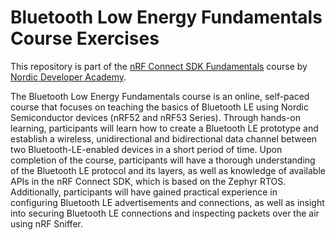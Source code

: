 # Bluetooth Low Energy Fundamentals Course Exercises
This repository is part of the [nRF Connect SDK Fundamentals](https://academy.nordicsemi.com/courses/bluetooth-low-energy-fundamentals/) course by [Nordic Developer Academy](https://academy.nordicsemi.com).

The Bluetooth Low Energy Fundamentals course is an online, self-paced course that focuses on teaching the basics of Bluetooth LE using Nordic Semiconductor devices (nRF52 and nRF53 Series). 
Through hands-on learning, participants will learn how to create a Bluetooth LE prototype and establish a wireless, unidirectional and bidirectional data channel between two Bluetooth-LE-enabled devices in a short period of time.
Upon completion of the course, participants will have a thorough understanding of the Bluetooth LE protocol and its layers, as well as knowledge of available APIs in the nRF Connect SDK, which is based on the Zephyr RTOS. 
Additionally, participants will have gained practical experience in configuring Bluetooth LE advertisements and connections, as well as insight into securing Bluetooth LE connections and inspecting packets over the air using nRF Sniffer.

